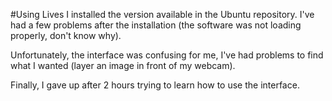#Using Lives
I installed the version available in the Ubuntu repository. I've had a few problems after the installation (the software was not loading properly, don't know why). 

Unfortunately, the interface was confusing for me, I've had problems to find what I wanted (layer an image in front of my webcam). 

Finally, I gave up after 2 hours trying to learn how to use the interface.

